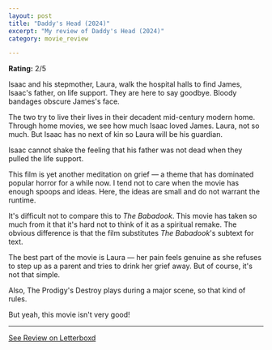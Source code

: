 ```yaml
---
layout: post
title: "Daddy's Head (2024)"
excerpt: "My review of Daddy's Head (2024)"
category: movie_review

---
```


**Rating:** 2/5

Isaac and his stepmother, Laura, walk the hospital halls to find James, Isaac's father, on life support. They are here to say goodbye. Bloody bandages obscure James's face.

The two try to live their lives in their decadent mid-century modern home. Through home movies, we see how much Isaac loved James. Laura, not so much. But Isaac has no next of kin so Laura will be his guardian.

Isaac cannot shake the feeling that his father was not dead when they pulled the life support.

This film is yet another meditation on grief — a theme that has dominated popular horror for a while now. I tend not to care when the movie has enough spoops and ideas. Here, the ideas are small and do not warrant the runtime.

It's difficult not to compare this to <i>The Babadook</i>. This movie has taken so much from it that it's hard not to think of it as a spiritual remake. The obvious difference is that the film substitutes <i>The Babadook</i>'s subtext for text.

The best part of the movie is Laura — her pain feels genuine as she refuses to step up as a parent and tries to drink her grief away. But of course, it's not that simple.

Also, The Prodigy's Destroy plays during a major scene, so that kind of rules.

But yeah, this movie isn't very good!

<hr>

[See Review on Letterboxd](https://boxd.it/88CiP9)
